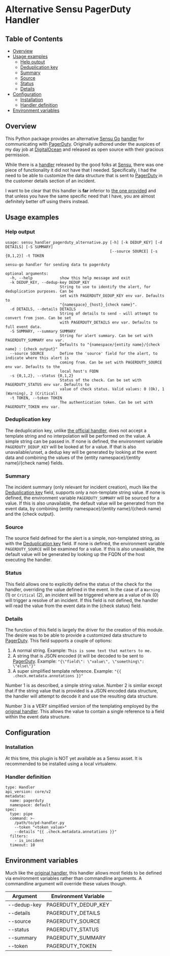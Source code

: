 # Alternative Sensu PagerDuty Handler


## Table of Contents

 - [Overview](#overview)
 - [Usage examples](#usage-examples)
   - [Help output](#help-output)
   - [Deduplication key](#deduplication-key)
   - [Summary](#summary)
   - [Source](#source)
   - [Status](#status)
   - [Details](#details)
 - [Configuration](#configuration)
   - [Installation](#installation)
   - [Handler definition](#handler-definition)
 - [Environment variables](#environment-variables)

## Overview

This Python package provides an alternative [Sensu Go](https://sensu.io/) [handler](https://docs.sensu.io/sensu-go/latest/observability-pipeline/observe-process/handlers/) for communicating with [PagerDuty](https://pagerduty.com/).  Originally authored under the auspices of my day job at [DigitalOcean](https://www.digitalocean.com/) and released as open source with their gracious permission.

While there is a [handler](https://github.com/sensu/sensu-pagerduty-handler) released by the good folks at [Sensu](https://sensu.io/), there was one piece of functionality it did not have that I needed.  Specifically, I had the need to be able to customize the data structure that is sent to [PagerDuty](https://pagerduty.com/) in the customer details section of an incident.

I want to be clear that this handler is **far** inferior to [the one provided](https://github.com/sensu/sensu-pagerduty-handler) and that unless you have the same specific need that I have, you are almost definitely better off using theirs instead.

## Usage examples

### Help output

```
usage: sensu_handler_pagerduty_alternative.py [-h] [-k DEDUP_KEY] [-d DETAILS] [-S SUMMARY]
                                              [--source SOURCE] [-s {0,1,2}] -t TOKEN

sensu-go handler for sending data to pagerduty

optional arguments:
  -h, --help            show this help message and exit
  -k DEDUP_KEY, --dedup-key DEDUP_KEY
                        String to use to identify the alert, for deduplication purposes. Can be
                        set with PAGERDUTY_DEDUP_KEY env var. Defaults to
                        "{namespace}_{host}_{check name}".
  -d DETAILS, --details DETAILS
                        String of details to send - will attempt to convert from json. Can be set
                        with PAGERDUTY_DETAILS env var. Defaults to full event data.
  -S SUMMARY, --summary SUMMARY
                        String for alert summary. Can be set with PAGERDUTY_SUMMARY env var.
                        Defaults to "{namespace/{entity name}/{check name} : {check output}"
  --source SOURCE       Define the 'source' field for the alert, to indicate where this alert is
                        coming from. Can be set with PAGERDUTY_SOURCE env var. Defaults to the
                        local host's FQDN
  -s {0,1,2}, --status {0,1,2}
                        Status of the check. Can be set with PAGERDUTY_STATUS env var. Defaults to
                        value of check status. Valid values: 0 (Ok), 1 (Warning), 2 (Critical)
  -t TOKEN, --token TOKEN
                        The authentication token. Can be set with PAGERDUTY_TOKEN env var.
```

### Deduplication key

The deduplication key, unlike [the official handler]((https://github.com/sensu/sensu-pagerduty-handler)), does not accept a template string and no interpolation will be performed on the value.  A simple string can be passed in.  If none is defined, the environment variable `PAGERDUTY_DEDUP_KEY` will be looked at for a value.  If that is also unavailable/unset, a dedup key will be generated by looking at the event data and combining the values of the {entity namespace}/{entity name}/{check name} fields.

### Summary

The incident summary (only relevant for incident creation), much like the [Deduplication key](#Deduplication-key) field, supports only a non-template string value.  If none is defined, the environment variable `PAGERDUTY_SUMMARY` will be sourced for a value.  If this is also unavailable, the default value will be generated from the event data, by combining {entity namespace}/{entity name}/{check name} and the {check output}.

### Source

The source field defined for the alert is a simple, non-templated string, as with the [Deduplication key](#Deduplication-key) field.  If none is defined, the environment variable `PAGERDUTY_SOURCE` will be examined for a value.  If this is also unavailable, the default value will be generated by looking up the FQDN of the host executing the handler.

### Status

This field allows one to explicitly define the status of the check for the handler, overriding the value defined in the event.  In the case of a `Warning` (1) or `Critical` (2), an incident will be triggered where as a value of `Ok` (0) will trigger a resolve of an incident.  If this field is not defined, the handler will read the value from the event data in the {check status} field.

### Details

The function of this field is largely the driver for the creation of this module.  The desire was to be able to provide a customized data structure to [PagerDuty](https://pagerduty.com/).  This field supports a couple of options:

  1. A normal string.  Example: `This is some text that matters to me.`
  2. A string that is JSON encoded (it will be decoded to be sent to [PagerDuty](https://pagerduty.com/).  Example: `"{\"field\": \"value\", \"something\": \"else\"}"`
  3. A super simplified template reference. Example: `"{{ .check.metadata.annotations }}"`

Number 1 is as described, a simple string value.  Number 2 is similar except that if the string value that is provided is a JSON encoded data structure, the handler will attempt to decode it and use the resulting data structure. 

Number 3 is a VERY simplified version of the templating employed by the [original handler](https://github.com/sensu/sensu-pagerduty-handler).  This allows the value to contain a single reference to a field within the event data structure.

## Configuration

### Installation

At this time, this plugin is NOT yet available as a Sensu asset.  It is recommended to be installed using a local virtualenv.

### Handler definition

```
type: Handler
api_version: core/v2
metadata:
  name: pagerduty
  namespace: default
spec:
  type: pipe
  command: >-
    /path/to/pd-handler.py 
    --token "<token_value>"
    --details "{{ .check.metadata.annotations }}"
  filters:
    - is_incident
  timeout: 10
```

## Environment variables

Much like the [original handler](https://github.com/sensu/sensu-pagerduty-handler), this handler allows most fields to be defined via environment variables rather than commandline arguments.  A commandline argument will override these values though.

| Argument    | Environment Variable |
|-------------|----------------------|
| --dedup-key | PAGERDUTY_DEDUP_KEY  |
| --details   | PAGERDUTY_DETAILS    |
| --source    | PAGERDUTY_SOURCE     |
| --status    | PAGERDUTY_STATUS     |
| --summary   | PAGERDUTY_SUMMARY    |
| --token     | PAGERDUTY_TOKEN      |
